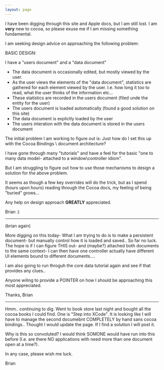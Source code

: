 ```yaml
---
layout: page
---
```




I have been digging through this site and Apple docs, but I am still lost. 
I am **very** new to cocoa, so please exuse me if I am missing something fundamental.

I am seeking design advice on approaching the following problem:

BASIC DESIGN:

I have a "users document" and a "data document"


* The data document is occasionally edited, but mostly viewed by the user.
* As the user views the elements of the "data document", statistics are gathered for each element viewed by the user.
   I.e. how long it too to read, what the user thinks of the information etc...
* These statistics are recorded in the users document (filed unde the entity for the user) 
* The users document is loaded automatically (found a good solution on this site)
* The data document is explictly loaded by the user
* The users interation with the data document is stored in the users document
 

The initial problem I am working to figure out is:
 Just how do I set this up with the Cocoa Bindings \ document architecture?

I have gone through many "tutorials" and have a feel for the basic "one to many data model- attached to a window\controller idiom". 

But I am struggling to figure out how to use those mechanisms to design a solution for the above problem.

It seems as though a few key overrides will do the trick, but as I spend (hours upon hours) reading through the Cocoa docs, my feeling of being "buried" grows...

Any help on design approach **GREATLY** appreciated. 

Brian :)

----
(brian again)

More digging on this today- What I am trying to do is to make a persistent document- but manually control how it is loaded and saved.. So far no luck. The hope is if I can figure THIS out- and (maybe?) attached both documents to the same context- I can then have one controller actually have different UI elements bound to different documents....

I am also going to run throguh the core data tutorial again and see if that provides any clues..

Anyone wiling to provide a POINTER on how I should be approaching this most appreciated.

Thanks, 
Brian

----
Hmm.. continuing to dig. Went to book store last night and bought all the cocoa books I could find. One is "Step into XCode". It is looking like I will have to manage the second documebnt COMPLETELY by hand sans cocoa bindings.. Thought I would update the page. If I find a solution I will post it.

Why is this so convoluted? I would think SOMONE would have run into this before (I.e. are there NO applications with need more than one document open at a time?).

In any case, please wish me luck.

Brian
